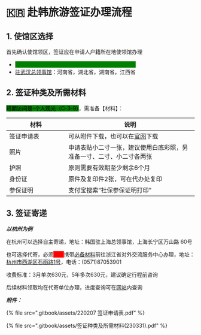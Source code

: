# 🇰🇷 赴韩旅游签证办理流程

## 1. 使馆区选择

首先确认使馆领区，签证应在申请人户籍所在地使领馆办理

* <mark style="color:green;background-color:green;">驻上海总领事馆：上海市，安徽省，江苏省，浙江省</mark>&#x20;
* [驻武汉总领事馆](https://overseas.mofa.go.kr/cn-wuhan-zh/index.do)：河南省，湖北省，湖南省，江西省

## 2. 签证种类及所需材料

<mark style="background-color:green;">短期访问是-个人观光（C-3-9）</mark>，需准备【材料】：

<table><thead><tr><th width="142">材料</th><th>说明</th></tr></thead><tbody><tr><td>签证申请表</td><td>可从附件下载，也可以在<a href="https://overseas.mofa.go.kr/cn-zh/brd/m_1209/view.do?seq=750244&#x26;page=1">官网</a>下载</td></tr><tr><td>照片</td><td>申请表贴小二寸一张，建议使用白底彩照，另准备一寸、二寸、小二寸各两张</td></tr><tr><td>护照</td><td>原则需要有效期至少剩余6个月</td></tr><tr><td>身份证</td><td>原件及复印件2张，可在代办处复印</td></tr><tr><td>参保证明</td><td>支付宝搜索“社保参保证明打印”</td></tr></tbody></table>

## 3. 签证寄递

_**以杭州为例**_

在杭州可以选择自主寄递，地址：韩国驻上海总领事馆，上海长宁区万山路 60号

也可选择代寄，必须<mark style="color:red;background-color:red;">本人</mark>携带[必备材料](fu-han-lv-you-qian-zheng-ban-li-liu-cheng.md#2.-qian-zheng-zhong-lei-ji-suo-xu-cai-liao)前往浙江省对外交流服务中心办理，地址：[杭州市西湖区石函路1号](https://map.baidu.com/search/%E6%9D%AD%E5%B7%9E%E5%B8%82%E8%A5%BF%E6%B9%96%E5%8C%BA%E7%9F%B3%E5%87%BD%E8%B7%AF1%E5%8F%B7/@13376329.125,3516086,19z?querytype=s\&da\_src=shareurl\&wd=%E6%9D%AD%E5%B7%9E%E5%B8%82%E8%A5%BF%E6%B9%96%E5%8C%BA%E7%9F%B3%E5%87%BD%E8%B7%AF1%E5%8F%B7\&c=100\&src=0\&pn=0\&sug=0\&l=13\&b=\(10129722,3426240;10178106,3453600\)\&from=webmap\&biz\_forward=%7B%22scaler%22:2,%22styles%22:%22pl%22%7D\&device\_ratio=2)，电话：(0571)87053901

收费标准：3月单次630元，5年多次630元，建议确定行程前咨询

后续材料领取均在代寄单位办理，进度查询可在[网站](https://www.visa.go.kr/openPage.do?MENU\_ID=10301)内查询

_**附件：**_

{% file src=".gitbook/assets/220207 签证申请表.pdf" %}

{% file src=".gitbook/assets/签证种类及所需材料(230331).pdf" %}
